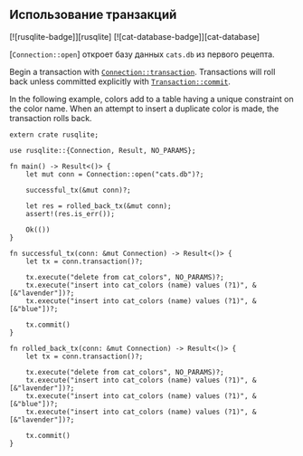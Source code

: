## Использование транзакций

[![rusqlite-badge]][rusqlite] [![cat-database-badge]][cat-database]

[`Connection::open`] откроет базу данных `cats.db` из первого рецепта.

Begin a transaction with [`Connection::transaction`](https://docs.rs/rusqlite/*/rusqlite/struct.Connection.html#method.transaction). Transactions will
roll back unless committed explicitly with [`Transaction::commit`](https://docs.rs/rusqlite/*/rusqlite/struct.Transaction.html#method.commit).

In the following example, colors add to a table having
a unique constraint on the color name. When an attempt to insert
a duplicate color is made, the transaction rolls back.

```rust,no_run
extern crate rusqlite;

use rusqlite::{Connection, Result, NO_PARAMS};

fn main() -> Result<()> {
    let mut conn = Connection::open("cats.db")?;

    successful_tx(&mut conn)?;

    let res = rolled_back_tx(&mut conn);
    assert!(res.is_err());

    Ok(())
}

fn successful_tx(conn: &mut Connection) -> Result<()> {
    let tx = conn.transaction()?;

    tx.execute("delete from cat_colors", NO_PARAMS)?;
    tx.execute("insert into cat_colors (name) values (?1)", &[&"lavender"])?;
    tx.execute("insert into cat_colors (name) values (?1)", &[&"blue"])?;

    tx.commit()
}

fn rolled_back_tx(conn: &mut Connection) -> Result<()> {
    let tx = conn.transaction()?;

    tx.execute("delete from cat_colors", NO_PARAMS)?;
    tx.execute("insert into cat_colors (name) values (?1)", &[&"lavender"])?;
    tx.execute("insert into cat_colors (name) values (?1)", &[&"blue"])?;
    tx.execute("insert into cat_colors (name) values (?1)", &[&"lavender"])?;

    tx.commit()
}
```
